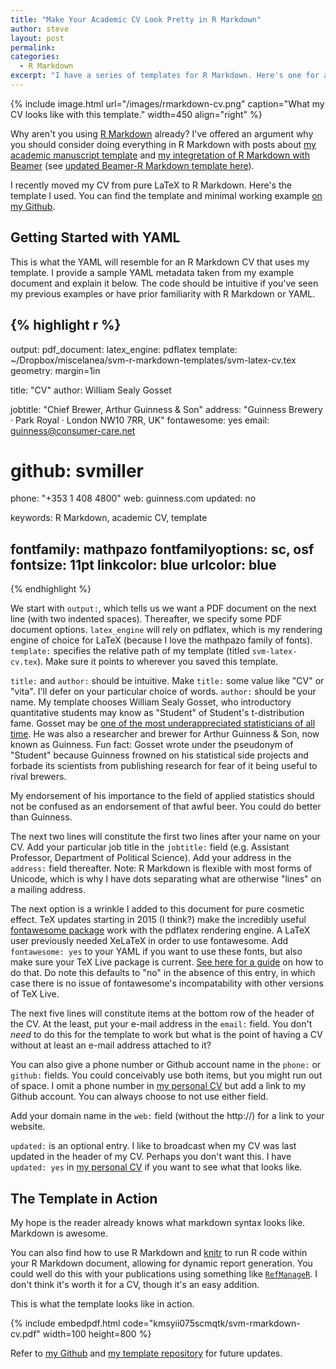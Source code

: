 ```yaml
---
title: "Make Your Academic CV Look Pretty in R Markdown"
author: steve
layout: post
permalink:
categories:
  - R Markdown
excerpt: "I have a series of templates for R Markdown. Here's one for an academic CV. I offer a guide on how to use it."
---
```


{% include image.html url="/images/rmarkdown-cv.png" caption="What my CV looks like with this template." width=450 align="right" %}

Why aren't you using [R Markdown](http://rmarkdown.rstudio.com/) already? I've offered an argument why you should consider doing everything in R Markdown with posts about [my academic manuscript template](http://svmiller.com/blog/2016/02/svm-r-markdown-manuscript/) and [my integretation of R Markdown with Beamer](http://svmiller.com/blog/2015/02/moving-from-beamer-to-r-markdown/) (see [updated Beamer-R Markdown template here](https://github.com/svmiller/svm-r-markdown-templates)).

I recently moved my CV from pure LaTeX to R Markdown. Here's the template I used. You can find the template and minimal working example [on my Github](https://github.com/svmiller/svm-r-markdown-templates).

## Getting Started with YAML

This is what the YAML will resemble for an R Markdown CV that uses my template. I provide a sample YAML metadata taken from my example document and explain it below. The code should be intuitive if you've seen my previous examples or have prior familiarity with R Markdown or YAML.

{% highlight r %}
---
output: 
  pdf_document:
    latex_engine: pdflatex
    template: ~/Dropbox/miscelanea/svm-r-markdown-templates/svm-latex-cv.tex
geometry: margin=1in

title: "CV"
author: William Sealy Gosset

jobtitle: "Chief Brewer, Arthur Guinness & Son"
address: "Guinness Brewery · Park Royal · London NW10 7RR, UK"
fontawesome: yes
email: guinness@consumer-care.net
# github: svmiller
phone: "+353 1 408 4800"
web: guinness.com
updated: no

keywords: R Markdown, academic CV, template

fontfamily: mathpazo
fontfamilyoptions: sc, osf
fontsize: 11pt
linkcolor: blue
urlcolor: blue
---
{% endhighlight %}

We start with `output:`, which tells us we want a PDF document on the next line (with two indented spaces). Thereafter, we specify some PDF document options. `latex_engine` will rely on pdflatex, which is my rendering engine of choice for LaTeX (because I love the mathpazo family of fonts). `template:` specifies the relative path of my template (titled `svm-latex-cv.tex`). Make sure it points to wherever you saved this template.

`title:` and `author:` should be intuitive. Make `title:` some value like "CV" or "vita". I'll defer on your particular choice of words. `author:` should be your name. My template chooses William Sealy Gosset, who introductory quantitative students may know as "Student" of Student's t-distribution fame. Gosset may be [one of the most underappreciated statisticians of all time](http://www.amazon.com/The-Cult-Statistical-Significance-Economics/dp/0472050079). He was also a researcher and brewer for Arthur Guinness & Son, now known as Guinness. Fun fact: Gosset wrote under the pseudonym of "Student" because Guinness frowned on his statistical side projects and forbade its scientists from publishing research for fear of it being useful to rival brewers.

My endorsement of his importance to the field of applied statistics should not be confused as an endorsement of that awful beer. You could do better than Guinness.

The next two lines will constitute the first two lines after your name on your CV. Add your particular job title in the `jobtitle:` field (e.g. Assistant Professor, Department of Political Science). Add your address in the `address:` field thereafter. Note: R Markdown is flexible with most forms of Unicode, which is why I have dots separating what are otherwise "lines" on a mailing address.

The next option is a wrinkle I added to this document for pure cosmetic effect. TeX updates starting in 2015 (I think?) make the incredibly useful [fontawesome package](https://www.ctan.org/tex-archive/fonts/fontawesome?lang=en) work with the pdflatex rendering engine. A LaTeX user previously needed XeLaTeX in order to use fontawesome. Add `fontawesome: yes` to your YAML if you want to use these fonts, but also make sure your TeX Live package is current. [See here for a guide](http://tex.stackexchange.com/questions/55437/how-do-i-update-my-tex-distribution) on how to do that. Do note this defaults to "no" in the absence of this entry, in which case there is no issue of fontawesome's incompatability with other versions of TeX Live.

The next five lines will constitute items at the bottom row of the header of the CV. At the least, put your e-mail address in the `email:` field. You don't *need* to do this for the template to work but what is the point of having a CV without at least an e-mail address attached to it?

You can also give a phone number or Github account name in the `phone:` or `github:` fields. You could conceivably use both items, but you might run out of space. I omit a phone number in [my personal CV](http://svmiller.com/cv/) but add a link to my Github account. You can always choose to not use either field.

Add your domain name in the `web:` field (without the http://) for a link to your website. 

`updated:` is an optional entry. I like to broadcast when my CV was last updated in the header of my CV. Perhaps you don't want this. I have `updated: yes` in [my personal CV](http://svmiller.com/cv/) if you want to see what that looks like.


## The Template in Action

My hope is the reader already knows what markdown syntax looks like. Markdown is awesome.

You can also find how to use R Markdown and [knitr](http://yihui.name/knitr/) to run R code within your R Markdown document, allowing for dynamic report generation. You could well do this with your publications using something like [`RefManageR`](https://cran.r-project.org/web/packages/RefManageR/index.html). I don't think it's worth it for a CV, though it's an easy addition.

This is what the template looks like in action. 

{% include embedpdf.html code="kmsyii075scmqtk/svm-rmarkdown-cv.pdf" width=100 height=800 %}

Refer to [my Github](https://github.com/svmiller) and [my template repository](https://github.com/svmiller/svm-r-markdown-templates) for future updates.
